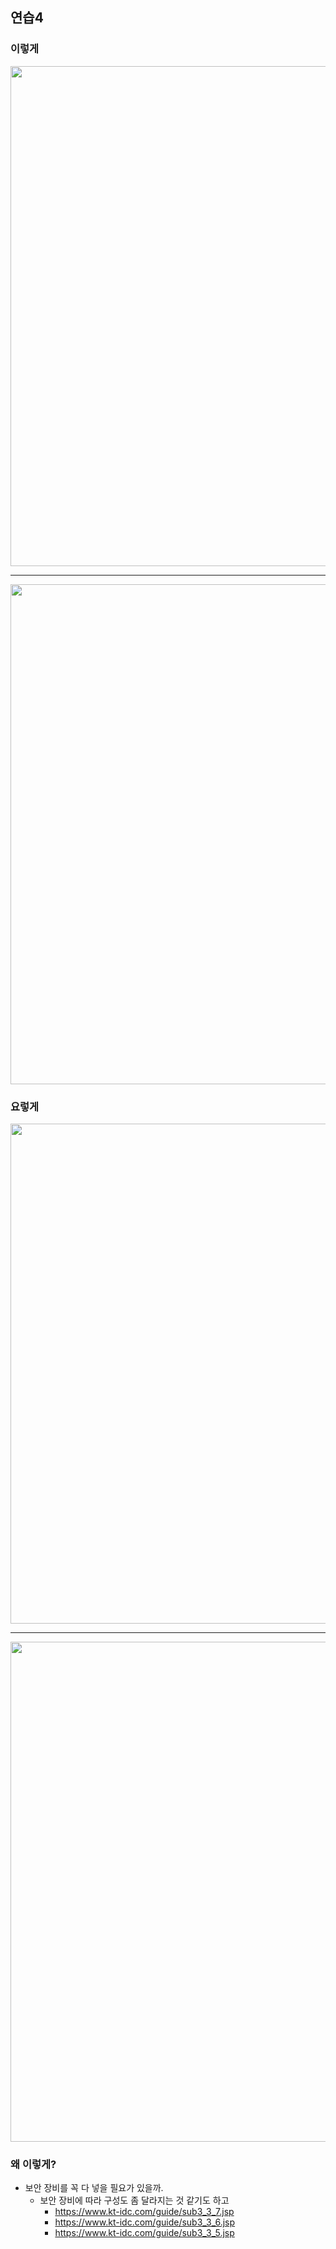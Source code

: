 ## 연습4 
### 이렇게
<img src="https://user-images.githubusercontent.com/19552819/99258638-35d22980-285c-11eb-8849-052d1ede1f23.png" width="800" height="800">
<hr>
<img src="https://user-images.githubusercontent.com/19552819/99258664-41255500-285c-11eb-92a9-86a925c51870.png" width="800" height="800">

### 요렇게
<img src="https://user-images.githubusercontent.com/19552819/99664876-32cd7800-2aac-11eb-9850-97c35900d2ba.png" width="800" height="800">
<hr>
<img src="https://user-images.githubusercontent.com/19552819/99664930-4678de80-2aac-11eb-81e6-2834c9df1ebc.png" width="800" height="800">

### 왜 이렇게?
- 보안 장비를 꼭 다 넣을 필요가 있을까.
  - 보안 장비에 따라 구성도 좀 달라지는 것 같기도 하고
    - https://www.kt-idc.com/guide/sub3_3_7.jsp
    - https://www.kt-idc.com/guide/sub3_3_6.jsp
    - https://www.kt-idc.com/guide/sub3_3_5.jsp
